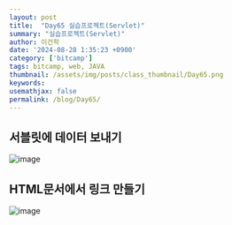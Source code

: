 ```yaml
---
layout: post
title:  "Day65 실습프로젝트(Servlet)"
summary: "실습프로젝트(Servlet)"
author: 이건학
date: '2024-08-28 1:35:23 +0900'
category: ['bitcamp']
tags: bitcamp, web, JAVA
thumbnail: /assets/img/posts/class_thumbnail/Day65.png
keywords: 
usemathjax: false
permalink: /blog/Day65/
---
```


## 서블릿에 데이터 보내기
![image](https://github.com/user-attachments/assets/b65086c5-e05c-4216-9c30-fad22f4a9f5e)

## HTML문서에서 링크 만들기
![image](https://github.com/user-attachments/assets/838dac8e-4003-46f4-aa12-a493828a41e6)
